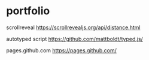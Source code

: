 # portfolio


scrollreveal
https://scrollrevealjs.org/api/distance.html

autotyped script
https://github.com/mattboldt/typed.js/

pages.github.com
https://pages.github.com/
